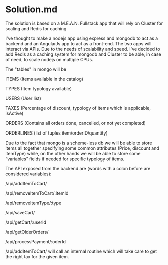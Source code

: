 # Solution.md
The solution is based on a M.E.A.N. Fullstack app that will rely on Cluster for scaling and Redis for caching

I've thought to make a nodejs app using express and mongodb to act as a backend and an AngularJs app to act as a front-end. The two apps will interact via APIs.
Due to the needs of scalability and speed. I've decided to add Redis as a caching system for mongodb and Cluster to be able, in case of need, to scale nodejs on multiple CPUs.

The "tables" in mongo will be

ITEMS (Items available in the catalog)

TYPES (Item typology available)

USERS (User list)

TAXES (Percentage of discount, typology of items which is applicable, isActive)

ORDERS (Contains all orders done, cancelled, or not yet completed)

ORDERLINES (list of tuples item/orderID/quantity)

Due to the fact that mongo is a scheme-less db we will be able to store items all together specifying some common attributes (Price, discount and itemType) while, on the other hands we will be able to store some “variables” fields if needed for specific typology of items.

The API exposed from the backend are (words with a colon before are considered variables):

/api/addItemToCart/

/api/removeItemToCart/:itemId

/api/removeItemType/:type

/api/saveCart/

/api/getCart/:userId

/api/getOlderOrders/

/api/processPayment/:oderId

/api/addItemToCart/ will call an internal routine which will take care to get the right tax for the given item.
